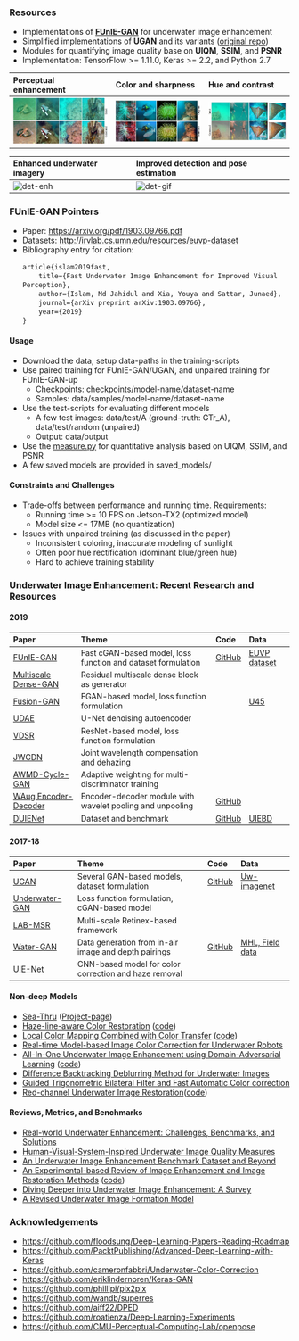 ### Resources
- Implementations of **[FUnIE-GAN](https://arxiv.org/abs/1903.09766)** for underwater image enhancement
- Simplified implementations of **UGAN** and its variants ([original repo](https://github.com/cameronfabbri/Underwater-Color-Correction))
- Modules for quantifying image quality base on **UIQM**, **SSIM**, and **PSNR**
- Implementation: TensorFlow >= 1.11.0, Keras >= 2.2, and Python 2.7
  
| Perceptual enhancement | Color and sharpness   | Hue and contrast   | 
|:--------------------|:--------------------|:--------------------|
| ![det-1a](/data/fig1a.jpg) | ![det-1b](/data/col.jpg) | ![det-1c](/data/con.jpg)     |

| Enhanced underwater imagery | Improved detection and pose estimation  | 
|:--------------------|:--------------------|
| ![det-enh](/data/gif1.gif) | ![det-gif](/data/gif2.gif)     |


### FUnIE-GAN Pointers
- Paper: https://arxiv.org/pdf/1903.09766.pdf
- Datasets: http://irvlab.cs.umn.edu/resources/euvp-dataset
- Bibliography entry for citation:
	```
	article{islam2019fast,
	    title={Fast Underwater Image Enhancement for Improved Visual Perception},
	    author={Islam, Md Jahidul and Xia, Youya and Sattar, Junaed},
	    journal={arXiv preprint arXiv:1903.09766},
	    year={2019}
	}
	```
#### Usage
- Download the data, setup data-paths in the training-scripts
- Use paired training for FUnIE-GAN/UGAN, and unpaired training for FUnIE-GAN-up 
	- Checkpoints: checkpoints/model-name/dataset-name
	- Samples: data/samples/model-name/dataset-name
- Use the test-scripts for evaluating different models
	- A few test images: data/test/A (ground-truth: GTr_A), data/test/random (unpaired)
	- Output: data/output 
- Use the [measure.py](measure.py) for quantitative analysis based on UIQM, SSIM, and PSNR 
- A few saved models are provided in saved_models/

#### Constraints and Challenges
- Trade-offs between performance and running time. Requirements:
	- Running time >= 10 FPS on Jetson-TX2 (optimized model) 
	- Model size <= 17MB (no quantization) 
- Issues with unpaired training (as discussed in the paper)
	- Inconsistent coloring, inaccurate modeling of sunlight
	- Often poor hue rectification (dominant blue/green hue) 
	- Hard to achieve training stability


### Underwater Image Enhancement: Recent Research and Resources 
#### 2019
| Paper  | Theme | Code   | Data |
|:------------------------|:---------------------|:---------------------|:---------------------|
| [FUnIE-GAN](https://arxiv.org/abs/1903.09766)  | Fast cGAN-based model, loss function and dataset formulation | [GitHub](https://github.com/xahidbuffon/funie-gan) | [EUVP dataset](http://irvlab.cs.umn.edu/resources/euvp-dataset) |
| [Multiscale Dense-GAN](https://ieeexplore.ieee.org/abstract/document/8730425)  | Residual multiscale dense block as generator | | |
| [Fusion-GAN](https://arxiv.org/abs/1906.06819)  | FGAN-based model, loss function formulation |  | [U45](https://github.com/IPNUISTlegal/underwater-test-dataset-U45-) |
| [UDAE](https://arxiv.org/abs/1905.09000) | U-Net denoising autoencoder |  | | 
| [VDSR](https://ieeexplore.ieee.org/abstract/document/8763933) | ResNet-based model, loss function formulation  |  | | 
| [JWCDN](https://arxiv.org/abs/1907.05595) | Joint wavelength compensation and dehazing  |   | 
| [AWMD-Cycle-GAN](https://www.mdpi.com/2077-1312/7/7/200) | Adaptive weighting for multi-discriminator training  | | | 
| [WAug Encoder-Decoder](http://openaccess.thecvf.com/content_CVPRW_2019/html/AAMVEM/Jamadandi_Exemplar-based_Underwater_Image_Enhancement_Augmented_by_Wavelet_Corrected_Transforms_CVPRW_2019_paper.html) |  Encoder-decoder module with wavelet pooling and unpooling | [GitHub](https://github.com/AdarshMJ/Underwater-Image-Enhancement-via-Style-Transfer) | |
| [DUIENet](https://arxiv.org/abs/1901.05495) | Dataset and benchmark |[GitHub](https://github.com/Li-Chongyi/DUIENet_Code) | [UIEBD](https://li-chongyi.github.io/proj_benchmark.html) |


#### 2017-18
| Paper  | Theme | Code   | Data |
|:------------------------|:---------------------|:---------------------|:---------------------|
| [UGAN](https://ieeexplore.ieee.org/document/8460552)  | Several GAN-based models, dataset formulation | [GitHub](https://github.com/cameronfabbri/Underwater-Color-Correction) | [Uw-imagenet](http://irvlab.cs.umn.edu/resources/) |
| [Underwater-GAN](https://link.springer.com/chapter/10.1007/978-3-030-05792-3_7) | Loss function formulation, cGAN-based model | | |
| [LAB-MSR](https://www.sciencedirect.com/science/article/pii/S0925231217305246) | Multi-scale Retinex-based framework | | |
| [Water-GAN](https://ieeexplore.ieee.org/abstract/document/7995024) | Data generation from in-air image and depth pairings | [GitHub](https://github.com/kskin/WaterGAN) | [MHL, Field data](https://github.com/kskin/WaterGAN) |
| [UIE-Net](https://ieeexplore.ieee.org/abstract/document/8296508)| CNN-based model for color correction and haze removal | | |

#### Non-deep Models
- [Sea-Thru](http://openaccess.thecvf.com/content_CVPR_2019/papers/Akkaynak_Sea-Thru_A_Method_for_Removing_Water_From_Underwater_Images_CVPR_2019_paper.pdf) ([Project-page](https://www.deryaakkaynak.com/sea-thru))
- [Haze-line-aware Color Restoration](https://arxiv.org/pdf/1811.01343.pdf) ([code](https://github.com/danaberman/underwater-hl))
- [Local Color Mapping Combined with Color Transfer](https://ieeexplore.ieee.org/abstract/document/8659313) ([code](https://github.com/rprotasiuk/underwater_enhancement))
- [Real-time Model-based Image Color Correction for Underwater Robots](https://arxiv.org/abs/1904.06437)
- [All-In-One Underwater Image Enhancement using Domain-Adversarial Learning](http://openaccess.thecvf.com/content_CVPRW_2019/papers/UG2+%20Prize%20Challenge/Uplavikar_All-in-One_Underwater_Image_Enhancement_Using_Domain-Adversarial_Learning_CVPRW_2019_paper.pdf) ([code](https://github.com/TAMU-VITA/All-In-One-Underwater-Image-Enhancement-using-Domain-Adversarial-Learning))
- [Difference Backtracking Deblurring Method for Underwater Images](https://link.springer.com/article/10.1007/s11042-019-7420-z)
- [Guided Trigonometric Bilateral Filter and Fast Automatic Color correction](https://ieeexplore.ieee.org/abstract/document/6738704)
- [Red-channel Underwater Image Restoration](https://www.sciencedirect.com/science/article/pii/S1047320314001874)([code](https://github.com/agaldran/UnderWater))


#### Reviews, Metrics, and Benchmarks
- [Real-world Underwater Enhancement: Challenges, Benchmarks, and Solutions](https://arxiv.org/abs/1901.05320)
- [Human-Visual-System-Inspired Underwater Image Quality Measures](https://ieeexplore.ieee.org/abstract/document/7305804)
- [An Underwater Image Enhancement Benchmark Dataset and Beyond](https://arxiv.org/abs/1901.05495)
- [An Experimental-based Review of Image Enhancement and Image Restoration Methods](https://arxiv.org/abs/1907.03246) ([code](https://github.com/wangyanckxx/Single-Underwater-Image-Enhancement-and-Color-Restoration))
- [Diving Deeper into Underwater Image Enhancement: A Survey](https://arxiv.org/abs/1907.07863)
- [A Revised Underwater Image Formation Model](http://openaccess.thecvf.com/content_cvpr_2018/papers/Akkaynak_A_Revised_Underwater_CVPR_2018_paper.pdf)


### Acknowledgements
- https://github.com/floodsung/Deep-Learning-Papers-Reading-Roadmap
- https://github.com/PacktPublishing/Advanced-Deep-Learning-with-Keras
- https://github.com/cameronfabbri/Underwater-Color-Correction
- https://github.com/eriklindernoren/Keras-GAN
- https://github.com/phillipi/pix2pix
- https://github.com/wandb/superres
- https://github.com/aiff22/DPED
- https://github.com/roatienza/Deep-Learning-Experiments
- https://github.com/CMU-Perceptual-Computing-Lab/openpose




